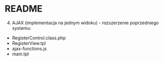 # README

4. AJAX (implementacja na jednym widoku) - rozszerzenie poprzedniego systemu:
- RegisterControl.class.php
- RegisterView.tpl
- ajax-functions.js
- main.tpl
